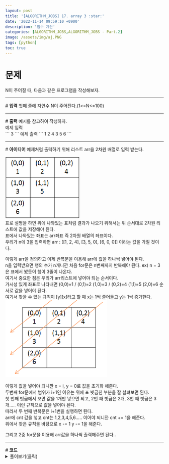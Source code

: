 ```yaml
---
layout: post
title: '[ALGORITHM_JOBS] 17. array 3 :star:'
date: '2022-11-14 09:59:10 +0900'
description: '점수 계산'
categories: [ALGORITHM_JOBS,ALGORITHM_JOBS - Part.2]
image: /assets/img/aj.PNG
tags: [python]
toc: true
---
```

# <b>문제</b>
N이 주어질 때, 다음과 같은 프로그램을 작성해보자.
<hr>
# <b>입력</b>
첫째 줄에 자연수 N이 주어진다.(1<=N<=100)
<hr>
# <b>출력</b>
예시를 참고하여 작성하자.<br>
예제 입력<br>
```
3
```
예제 출력
```
1 2 4
3 5
6 
```
<hr>
# <b>아이디어</b>
예제처럼 출력하기 위해 리스트 arr을 2차원 배열로 입력 받는다.<br>

<span><img src="/assets/img/table.png" alt="표사진"><br></span>
표로 설명을 하면 위에 나와있는 표처럼 결과가 나오기 위해서는 위 순서대로 2차원 리스트에 값을 저장해야 된다.<br>
표에서 나와있는 좌표는 arr좌표 즉 2차원 배열의 좌표이다.<br>
우리가 n에 3을 입력하면 arr : [[1, 2, 4], [3, 5, 0], [6, 0, 0]] 이라는 값을 가질 것이다.<br>

이렇게 arr을 정의하고 이제 반복문을 이용해 arr에 값을 하나씩 넣어야 된다.<br>
n을 입력받으면 행의 수가 n개니깐 처음 for문은 n번째까지 반복해야 된다. ex) n = 3은 표에서 봤듯이 행이 3줄이 나온다.<br>
여기서 중요한 점은 우리가 arr리스트에 넣어야 되는 순서이다.<br>
가시성 있게 좌표로 나타내면 (0,0)=1 / (0,1)=2 (1,0)=3 / (0,2)=4 (1,1)=5 (2,0)=6 순서로 값을 넣어야 된다.<br>
여기서 찾을 수 있는 규칙이 [y][x]라고 할 때 x는 1씩 줄어들고 y는 1씩 증가한다.
<span><img src="/assets/img/table2.png" alt="표사진"></span><br>

이렇게 값을 넣어야 되니깐 x = i, y = 0로 값을 초기화 해준다.<br>
두번째 for문에서 범위가 i+1인 이유는 위에 표 빗금친 부분을 잘 살펴보면 된다.<br>
첫 번째 빗금에서 보면 값을 1개만 넣으면 되고, 2번 째 빗금은 2개, 3번 째 빗금은 3개..... 이런 규칙으로 값을 넣어야 된다.<br>
따라서 두 번째 반복문은 i+1번을 실행하면 된다.<br>
arr에 cnt 값을 넣고 cnt는 1,2,3,4,5,6..... 이어야 되니깐 cnt += 1을 해준다.<br>
위에서 찾은 규칙을 바탕으로 x -= 1 y -= 1을 해준다.<br>

그리고 2중 for문을 이용해 arr값을 하나씩 출력해주면 된다..
<hr>
# <b>코드</b>
<details>
<summary id="summary1">풀이보기(클릭)</summary>
<div markdown="1">

~~~python
n = int(input())
arr = [[0] * 105 for _ in range(105)]
cnt = 1

for i in range(n): # 입력받은 행의 수
    x = i
    y = 0
    for j in range(i+1):
        arr[y][x] = cnt
        cnt += 1
        x -= 1
        y += 1
        
for i in range(n):
    for j in range(n-i):
        print(arr[i][j], end=" ")
    print()
~~~
</div>
</details>


